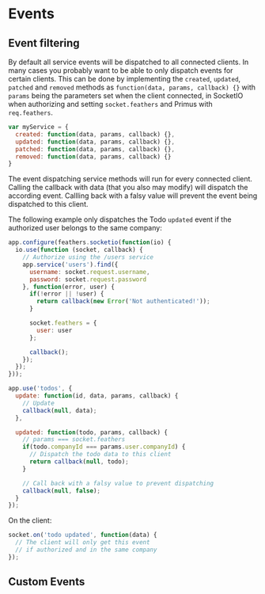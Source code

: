 # Events

## Event filtering

By default all service events will be dispatched to all connected clients. In many cases you probably want to be able to only dispatch events for certain clients.
This can be done by implementing the `created`, `updated`, `patched` and `removed` methods as `function(data, params, callback) {}` with `params` being the parameters set when the client connected, in SocketIO when authorizing and setting `socket.feathers` and Primus with `req.feathers`.

```js
var myService = {
  created: function(data, params, callback) {},
  updated: function(data, params, callback) {},
  patched: function(data, params, callback) {},
  removed: function(data, params, callback) {}
}
```

The event dispatching service methods will run for every connected client. Calling the callback with data (that you also may modify) will dispatch the according event. Callling back with a falsy value will prevent the event being dispatched to this client.

The following example only dispatches the Todo `updated` event if the authorized user belongs to the same company:

```js
app.configure(feathers.socketio(function(io) {
  io.use(function (socket, callback) {
    // Authorize using the /users service
    app.service('users').find({
      username: socket.request.username,
      password: socket.request.password
    }, function(error, user) {
      if(!error || !user) {
        return callback(new Error('Not authenticated!'));
      }

      socket.feathers = {
        user: user
      };

      callback();
    });
  });
}));

app.use('todos', {
  update: function(id, data, params, callback) {
    // Update
    callback(null, data);
  },

  updated: function(todo, params, callback) {
    // params === socket.feathers
    if(todo.companyId === params.user.companyId) {
      // Dispatch the todo data to this client
      return callback(null, todo);
    }

    // Call back with a falsy value to prevent dispatching
    callback(null, false);
  }
});
```

On the client:

```js
socket.on('todo updated', function(data) {
  // The client will only get this event
  // if authorized and in the same company
});
```

## Custom Events
